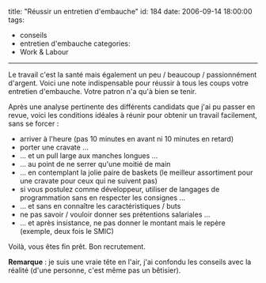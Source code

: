 title: "Réussir un entretien d'embauche"
id: 184
date: 2006-09-14 18:00:00
tags:
- conseils
- entretien d'embauche
categories:
- Work & Labour
---

Le travail c'est la santé mais également un peu / beaucoup / passionnément d'argent. Voici une note indispensable pour réussir à tous les coups votre entretien d'embauche. Votre patron n'a qu'à bien se tenir.
<!--more-->
Après une analyse pertinente des différents candidats que j'ai pu passer en revue, voici les conditions idéales à réunir pour obtenir un travail facilement, sans se forcer :

*   arriver à l'heure (pas 10 minutes en avant ni 10 minutes en retard)
*   porter une cravate ...
*   ... et un pull large aux manches longues ...
*   ... au point de ne serrer qu'une moitié de main
*   ... en contemplant la jolie paire de baskets (le meilleur assortiment pour une cravate pour ceux qui ne suivent pas)
*   si vous postulez comme développeur, utiliser de langages de programmation sans en respecter les consignes ...
*   ... et sans en connaître les caractéristiques / buts
*   ne pas savoir / vouloir donner ses prétentions salariales ...
*   ... et après insistance, ne pas donner le montant mais le repère (exemple, deux fois le SMIC)

Voilà, vous êtes fin prêt. Bon recrutement.

**Remarque** : je suis une vraie tête en l'air, j'ai confondu les conseils avec la réalité (d'une personne, c'est même pas un bêtisier).